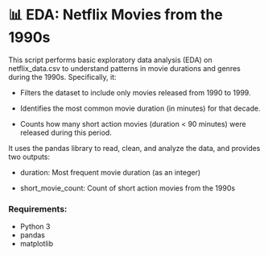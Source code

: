 # 📊 EDA: Netflix Movies from the 1990s
This script performs basic exploratory data analysis (EDA) on netflix_data.csv to understand patterns in movie durations and genres during the 1990s. Specifically, it:

- Filters the dataset to include only movies released from 1990 to 1999.

- Identifies the most common movie duration (in minutes) for that decade.

- Counts how many short action movies (duration < 90 minutes) were released during this period.



It uses the pandas library to read, clean, and analyze the data, and provides two outputs:

- duration: Most frequent movie duration (as an integer)

- short_movie_count: Count of short action movies from the 1990s

### Requirements:
- Python 3
- pandas
- matplotlib

